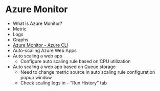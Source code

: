 # Azure Monitor
- What is Azure Monitor?
- Metric
- Logs
- Graphs
- [Azure Monitor - Azure CLI](Azure-Monitor-Azure-CLI.md)
- Auto-scaling Azure Web Apps
- Auto scaling a web app
  - Configure auto scaling rule based on CPU utilization
- Auto scaling a web app based on Queue storage
  - Need to change metric source in auto scaling rule configuration popup window
  - Check scaling logs in - "Run History" tab
